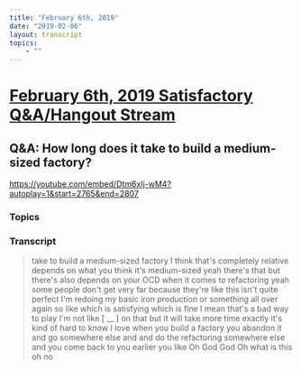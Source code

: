 ```yaml
---
title: "February 6th, 2019"
date: "2019-02-06"
layout: transcript
topics: 
    - ""
---
```

# [February 6th, 2019 Satisfactory Q&A/Hangout Stream](../2019-02-06.md)
## Q&A: How long does it take to build a medium-sized factory?
https://youtube.com/embed/Dtm6xIj-wM4?autoplay=1&start=2765&end=2807
### Topics


### Transcript

> take to build a medium-sized factory I
> think that's completely relative depends
> on what you think it's medium-sized yeah
> there's that but there's also depends on
> your OCD when it comes to refactoring
> yeah some people don't get very far
> because they're like this isn't quite
> perfect I'm redoing my basic iron
> production or something all over again
> so like which is satisfying which is
> fine I mean that's a bad way to play I'm
> not like [ __ ] on that but it will
> take more time exactly it's kind of hard
> to know I love when you build a factory
> you abandon it and go somewhere else and
> and do the refactoring somewhere else
> and you come back to you earlier you
> like Oh God God Oh what is this oh no
